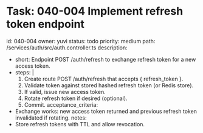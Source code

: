 # Task: 040-004 Implement refresh token endpoint
id: 040-004
owner: yuvi
status: todo
priority: medium
path: /services/auth/src/auth.controller.ts
description:
  - short: Endpoint POST /auth/refresh to exchange refresh token for a new access token.
  - steps: |
      1. Create route POST /auth/refresh that accepts { refresh_token }.
      2. Validate token against stored hashed refresh token (or Redis store).
      3. If valid, issue new access token.
      4. Rotate refresh token if desired (optional).
      5. Commit.
acceptance_criteria:
  - Exchange works: new access token returned and previous refresh token invalidated if rotating.
notes:
  - Store refresh tokens with TTL and allow revocation.
